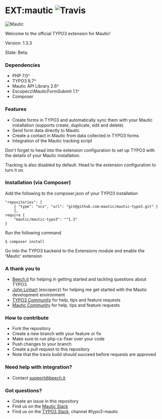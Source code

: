 EXT:mautic ![Travis](https://travis-ci.org/mautic/mautic-typo3.svg?branch=master "Travis build")
===========
![Mautic](http://i.imgur.com/g56p37X.jpg "Mautic Open Source Marketing Automation together with the CMS power of TYPO3")

Welcome to the official TYPO3 extension for Mautic!

Version: 1.3.3

State: Beta.

### Dependencies
* PHP 7.0^
* TYPO3 8.7^
* Mautic API Library 2.6^
* Escopecz\MauticFormSubmit 1.1^
* Composer

### Features
* Create forms in TYPO3 and automatically sync them with your Mautic installation (supports create, duplicate, edit and delete)
* Send form data directly to Mautic
* Create a contact in Mautic from data collected in TYPO3 forms
* Integration of the Mautic tracking script

Don't forget to head into the extension configuration to set up TYPO3 with the details of your Mautic installation.

Tracking is also disabled by default. Head to the extension configuration to turn it on.

### Installation (via Composer)
Add the following to the composer.json of your TYPO3 installation
```
"repositories": [
    { "type": "vcs", "url": "git@github.com:mautic/mautic-typo3.git" }
	],
require {
    "mautic/mautic-typo3": "^1.3"
}
```

Run the following command

    $ composer install
    
Go into the TYPO3 backend to the Extensions module and enable the 'Mautic' extension

### A thank you to
* [Beech.it](https://beech.it) for helping in getting started and tackling questions about TYPO3
* [John Linhart](http://johnlinhart.com) (escopecz) for helping me get started with the Mautic development environment
* [TYPO3 Community](https://typo3.org) for help, tips and feature requests
* [Mautic Community](https://mautic.org) for help, tips and feature requests

### How to contribute
* Fork the repository
* Create a new branch with your feature or fix
* Make sure to run php-cs-fixer over your code
* Push changes to your branch
* Create a pull request to this repository
* Note that the travis build should succeed before requests are approved

### Need help with integration?
* Contact support@beech.it

### Got questions?
* Create an issue in this repository
* Find us on the [Mautic Slack](https://mautic.slack.com)
* Find us on the [TYPO3 Slack](https://typo3.slack.com), channel #typo3-mautic

